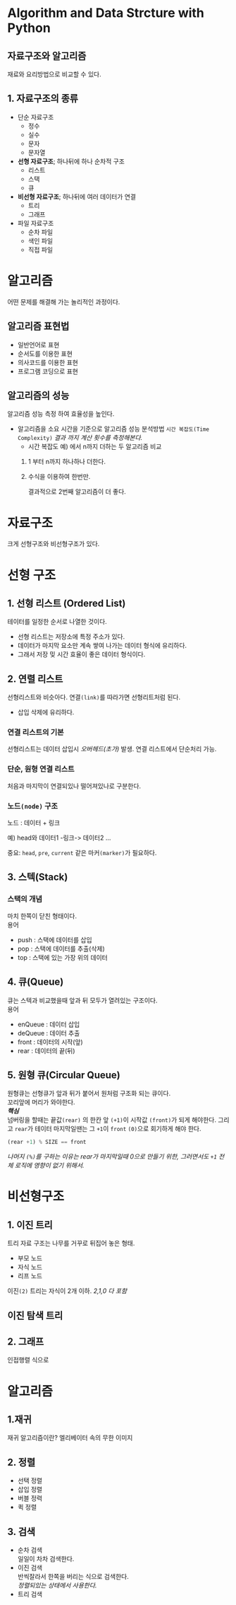 # Algorithm and Data Strcture with Python
## 자료구조와 알고리즘
재료와 요리방법으로 비교할 수 있다.

## 1. 자료구조의 종류
+ 단순 자료구조 
    + 정수 
    + 실수 
    + 문자 
    + 문자열
+ __선형 자료구조__; 하나뒤에 하나 순차적 구조
    + 리스트 
    + 스택 
    + 큐
+ __비선형 자료구조__; 하나뒤에 여러 데이터가 연결
    + 트리 
    + 그래프
+ 파일 자료구조
    + 순차 파일
    + 색인 파일
    + 직접 파일

# 알고리즘
어떤 문제를 해결해 가는 놀리적인 과정이다.

## 알고리즘 표현법
+ 일반언어로 표현
+ 순서도를 이용한 표현
+ 의사코드를 이용한 표현
+ 프로그램 코딩으로 표현

## 알고리즘의 성능
알고리즘 성능 측정 하여 효율성을 높인다.
+ 알고리즘을 소요 시간을 기준으로 알고리즘 성능 분석방법 `시간 복잡도(Time Complexity)` _결과 까지 계산 횟수를 측정해본다._
    + 시간 복잡도 예)
    에서 n까지 더하는 두 알고리즘 비교
    1. 1 부터 n까지 하나하나 더한다.
    2. 수식을 이용하여 한번만.
    
        결과적으로 2번째 알고리즘이 더 좋다.

# 자료구조
크게 선형구조와 비선형구조가 있다.
# 선형 구조
## 1. 선형 리스트 (Ordered List)
테이터를 일정한 순서로 나열한 것이다. 
+ 선형 리스트는 저장소에 특정 주소가 있다.
+ 데이터가 마지막 요소만 계속 쌓여 나가는 데이터 형식에 유리하다.
+ 그래서 저장 밎 시간 효율이 좋은 데이터 형식이다.

## 2. 연렬 리스트
선형리스트와 비슷아다. 연결`(link)`를 따라가면 선형리트처럼 된다.
+ 삽입 삭제에 유리하다.
### 연결 리스트의 기본
선형리스트는 데이터 삽입시 _오버헤드(초가)_ 발생.
연결 리스트에서 단순처리 가능.

### 단순, 원형 연결 리스트
처음과 마지막이 연결되있나 떨어져있나로 구분한다.

### 노드`(node)` 구조
 노드 : 데이터 + 링크

예) head와 데이터1 -링크-> 데이터2 ...

중요: `head`, `pre`, `current` 같은 마커`(marker)`가 필요하다.

## 3. 스텍(Stack)
###  스택의 개념
마치 한쪽이 닫친 형태이다.\
용어
+ push : 스택에 데이터를 삽입 
+ pop : 스택에 데이터를 추출(삭제)
+ top : 스택에 있는 가장 위의 데이터 

## 4. 큐(Queue)
큐는 스텍과 비교했을때 앞과 뒤 모두가 열려있는 구조이다.\
용어
+ enQueue : 데이터 삽입
+ deQueue : 데이터 추출
+ front : 데이터의 시작(앞)
+ rear : 데이터의 끝(뒤)


## 5. 원형 큐(Circular Queue)
원형큐는 선형큐가 앞과 뒤가 붙어서 원처럼 구조화 되는 큐이다.\
꼬리앞에 머리가 와야한다.\
___핵심___\
넘버링을 할때는 끝값`(rear)` 의 한칸 앞 `(+1)`이 시작값 `(front)`가 되게 해야한다. 그리고 `rear`가 테이터 마지막일땐는 그 `+1`이 `front` `(0)`으로 회기하게 해야 한다.
```python
(rear +1) % SIZE == front
```
_나머지 `(%)`를 구하는 이유는 rear가 마지막일때 0으로 만들기 위한, 그러면서도 `+1` 전체 로직에 영향이 없기 위해서._


# 비선형구조
## 1. 이진 트리
트리 자료 구조는 나무를 거꾸로 뒤집어 놓은 형태.
+ 부모 노드
+ 자식 노드
+ 리프 노드

이진`(2)` 트리는 자식이 2개 이하. _2,1,0 다 포함_

## 이진 탐색 트리

## 2. 그래프

인접행렬 식으로 

# 알고리즘
## 1.재귀
재귀 알고리즘이란?
엘리베이터 속의 무한 이미지
## 2. 정렬
+ 선택 정렬
+ 삽입 정렬
+ 버블 정력
+ 퀵 정렬

## 3. 검색
+ 순차 검색\
일일이 차차 검색한다.
+ 이진 검색\
반씩잘라서 한쪽을 버리는 식으로 검색한다.\
_정렬되있는 상태에서 사용한다._
+ 트리 검색

